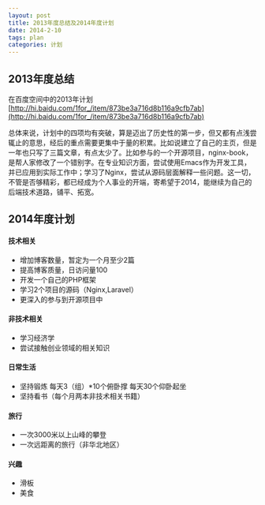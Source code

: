 ```yaml
---
layout: post
title: 2013年度总结及2014年度计划
date: 2014-2-10
tags: plan
categories: 计划
---
```


## 2013年度总结
在百度空间中的2013年计划[http://hi.baidu.com/1for_/item/873be3a716d8b116a9cfb7ab](http://hi.baidu.com/1for_/item/873be3a716d8b116a9cfb7ab)

总体来说，计划中的四项均有突破，算是迈出了历史性的第一步，但又都有点浅尝辄止的意思，经后的重点需要更集中于量的积累。比如说建立了自己的主页，但是一年也只写了三篇文章，有点太少了。比如参与的一个开源项目，nginx-book，是帮人家修改了一个错别字。在专业知识方面，尝试使用Emacs作为开发工具，并已应用到实际工作中；学习了Nginx，尝试从源码层面解释一些问题。这一切，不管是否够精彩，都已经成为个人事业的开端，寄希望于2014，能继续为自己的后端技术道路，铺平、拓宽。

## 2014年度计划
#### 技术相关
+ 增加博客数量，暂定为一个月至少2篇
+ 提高博客质量，日访问量100
+ 开发一个自己的PHP框架
+ 学习2个项目的源码（Nginx,Laravel）
+ 更深入的参与到开源项目中

#### 非技术相关
+ 学习经济学
+ 尝试接触创业领域的相关知识

#### 日常生活
+ 坚持锻炼
    每天3（组）*10个俯卧撑
	每天30个仰卧起坐
+ 坚持看书（每个月两本非技术相关书籍）

#### 旅行
+ 一次3000米以上山峰的攀登
+ 一次远距离的旅行（非华北地区）

#### 兴趣
+ 滑板
+ 美食
